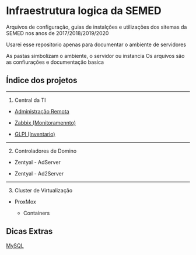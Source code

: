 # Infraestrutura logica da SEMED
Arquivos de configuração, guias de instalções e utilizações dos sitemas da SEMED nos anos de 2017/2018/2019/2020

Usarei esse repositorio apenas para documentar o ambiente de servidores

As pastas simbolizam o ambiente, o servidor ou instancia
Os arquivos são as confiurações e documentação basica

## Índice dos projetos
---
1. Central da TI
* [Administração Remota](Central_de_TI/adm_linux.md)

* [Zabbix (Monitoramennto)](Central_de_TI/zabbix.md)

* [GLPI (Inventario)](Central_de_TI/glpi.md)

-----
2. Controladores de Domino

* Zentyal - AdServer

* Zentyal - Ad2Server
----
3. Cluster de Virtualização

* ProxMox

    * Containers

## Dicas Extras

[MySQL](Extras/mysql.md)

